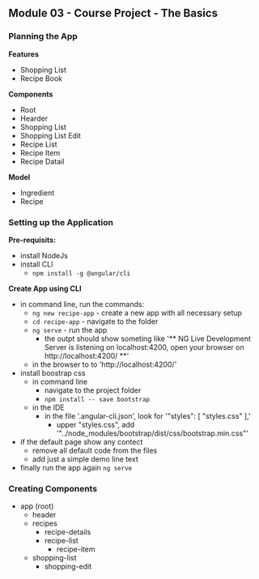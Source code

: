 ## Module 03 - Course Project - The Basics

### Planning the App 
**Features**
- Shopping List
- Recipe Book

**Components**
- Root 
- Hearder
- Shopping List
- Shopping List Edit
- Recipe List
- Recipe Item
- Recipe Datail

**Model**
- Ingredient
- Recipe

### Setting up the Application

**Pre-requisits:**
- install NodeJs
- install CLI 
	- `npm install -g @angular/cli`

**Create App using CLI**
- in command line, run the commands:
	- `ng new recipe-app` - create a new app with all necessary setup
	- `cd recipe-app` - navigate to the folder
	- `ng serve` - run the app
		- the outpt should show someting like '** NG Live Development Server is listening on localhost:4200, open your browser on http://localhost:4200/ **'
	- in the browser to to 'http://localhost:4200/'
- install boostrap css
	- in command line
		- navigate to the project folder
		- `npm install -- save bootstrap`
	- in the IDE
		- in the file '.angular-cli.json', look for '"styles": [ "styles.css" ],'
			- upper "styles.css", add '"../node_modules/bootstrap/dist/css/bootstrap.min.css"'
- if the default page show any contect 
	- remove all default code from the files 
	- add just a simple demo line text
- finally run the app again `ng serve`

### Creating Components
- app (root)
	- header
	- recipes
		- recipe-details
		- recipe-list
			- recipe-item
	- shopping-list
		- shopping-edit